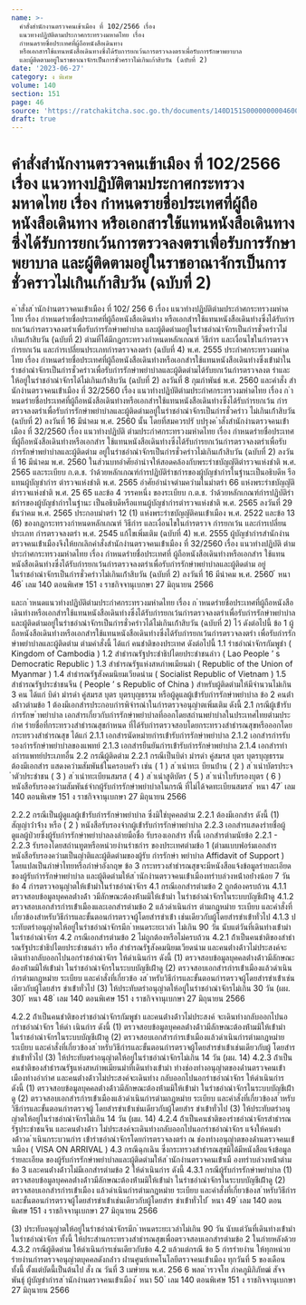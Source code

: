 ```yaml
---
name: >-
  คำสั่งสำนักงานตรวจคนเข้าเมือง ที่ 102/2566 เรื่อง
  แนวทางปฏิบัติตามประกาศกระทรวงมหาดไทย เรื่อง
  กำหนดรายชื่อประเทศที่ผู้ถือหนังสือเดินทาง
  หรือเอกสารใช้แทนหนังสือเดินทางซึ่งได้รับการยกเว้นการตรวจลงตราเพื่อรับการรักษาพยาบาล 
  และผู้ติดตามอยู่ในราชอาณาจักรเป็นการชั่วคราวไม่เกินเก้าสิบวัน (ฉบับที่ 2)
date: '2023-06-27'
category: ง พิเศษ
volume: 140
section: 151
page: 46
source: 'https://ratchakitcha.soc.go.th/documents/140D151S0000000004600.pdf'
draft: true
---
```


# คำสั่งสำนักงานตรวจคนเข้าเมือง ที่ 102/2566 เรื่อง แนวทางปฏิบัติตามประกาศกระทรวงมหาดไทย เรื่อง กำหนดรายชื่อประเทศที่ผู้ถือหนังสือเดินทาง หรือเอกสารใช้แทนหนังสือเดินทางซึ่งได้รับการยกเว้นการตรวจลงตราเพื่อรับการรักษาพยาบาล  และผู้ติดตามอยู่ในราชอาณาจักรเป็นการชั่วคราวไม่เกินเก้าสิบวัน (ฉบับที่ 2)

ค ําสั่งส ํานักงํานตรวจคนเข้ําเมือง ที่ 102/ 256 6 เรื่อง แนวทํางปฏิบัติตํามประกําศกระทรวงมหําดไทย เรื่อง กําหนดรํายชื่อประเทศที่ผู้ถือหนังสือเดินทําง หรือเอกสํารใช้แทนหนังสือเดินทํางซึ่งได้รับกํารยกเว้นกํารตรวจลงตรําเพื่อรับกํารรักษําพยําบําล และผู้ติดตํามอยู่ในรําชอําณําจักรเป็นกํารชั่วครําวไม่เกินเก้ําสิบวัน (ฉบับที่ 2) ตํามที่ได้มีกฎกระทรวงกําหนดหลักเกณฑ์ วิธีกําร และเงื่อนไขในกํารตรวจ กํารยกเว้น และกํารเปลี่ยนประเภทกํารตรวจลงตรํา (ฉบับที่ 4) พ.ศ. 2555 ประกําศกระทรวงมหําดไทย เรื่อง กําหนดรํายชื่อประเทศที่ผู้ถือหนังสือเดินทํางหรือเอกสํารใช้แทนหนังสือเดินทํางซึ่งเข้ํามําใน รําชอําณําจักรเป็นกํารชั่วครําวเพื่อรับกํารรักษําพยําบําลและผู้ติดตํามได้รับยกเว้นกํารตรวจลงต รําและ ให้อยู่ในรําชอําณําจักรได้ไม่เกินเก้ําสิบวัน (ฉบับที่ 2) ลงวันที่ 8 กุมภําพันธ์ พ.ศ. 2560 และคําสั่ง สํานักงํานตรวจคนเข้ําเมือง ที่ 32/2560 เรื่อง แนวทํางปฏิบัติตํามประกําศกระทรวงมหําดไทย เรื่อง ก ําหนดรํายชื่อประเทศที่ผู้ถือหนังสือเดินทํางหรือเอกสํารใช้แทนหนังสือเดินทํางซึ่งได้รับกํารยกเว้น กํารตรวจลงตรําเพื่อรับกํารรักษําพยําบําลและผู้ติดตํามอยู่ในรําชอําณําจักรเป็นกํารชั่วครําว ไม่เกินเก้ําสิบวัน (ฉบับที่ 2) ลงวันที่ 16 มีนําคม พ.ศ. 2560 นั้น โดยที่สมควรปรั บปรุงค ําสั่งสํานักงํานตรวจคนเข้ําเมือง ที่ 32/2560 เรื่อง แนวทํางปฏิบัติ ตํามประกําศกระทรวงมหําดไทย เรื่อง กําหนดรํายชื่อประเทศที่ผู้ถือหนังสือเดินทํางหรือเอกสําร ใช้แทนหนังสือเดินทํางซึ่งได้รับกํารยกเว้นกํารตรวจลงตรําเพื่อรับกํารรักษําพยําบําลและผู้ติดตําม อยู่ในรําชอําณําจักรเป็นกํารชั่วครําวไม่เกินเก้ําสิบวัน (ฉบับที่ 2) ลงวันที่ 16 มีนําคม พ.ศ. 2560 ในส่วนบทอําศัยอํานําจให้สอดคล้องกับพระรําชบัญญัติตํารวจแห่งชําติ พ.ศ. 2565 และระเบียบ ก.ต.ช. ว่ําด้วยหลักเกณฑ์กํารปฏิบัติรําชกํารของผู้บัญชํากํารในฐํานะเป็นอธิบดีห รือแทนผู้บัญชํากําร ตํารวจแห่งชําติ พ.ศ. 2565 อําศัยอํานําจตํามควํามในมําตรํา 66 แห่งพระรําชบัญญัติตํารวจแห่งชําติ พ.ศ. 25 65 และข้อ 4 วรรคหนึ่ง ของระเบียบ ก.ต.ช. ว่ําด้วยหลักเกณฑ์กํารปฏิบัติรําชกํารของผู้บัญชํากํารในฐํานะ เป็นอธิบดีหรือแทนผู้บัญชํากํารตํารวจแห่งชําติ พ.ศ. 2565 ลงวันที่ 29 ธันวําคม พ.ศ. 2565 ประกอบมําตรํา 12 (1) แห่งพระรําชบัญญัติคนเข้ําเมือง พ.ศ. 2522 และข้อ 13 (6) ของกฎกระทรวงกําหนดหลักเกณฑ์ วิธีกําร และเงื่อนไขในกํารตรวจ กํารยกเว้น และกํารเปลี่ยนประเภท กํารตรวจลงตรํา พ.ศ. 2545 แก้ไขเพิ่มเติม (ฉบับที่ 4) พ.ศ. 2555 ผู้บัญชํากํารสํานักงําน ตรวจคนเข้ําเมืองจึงให้ยกเลิกคําสั่งสํานักงํานตรวจคนเข้ําเมือง ที่ 32/2560 เรื่อง แนวทํางปฏิบัติ ตํามประกําศกระทรวงมหําดไทย เรื่อง กําหนดรํายชื่อประเทศที่ ผู้ถือหนังสือเดินทํางหรือเอกสําร ใช้แทนหนังสือเดินทํางซึ่งได้รับกํารยกเว้นกํารตรวจลงตรําเพื่อรับกํารรักษําพยําบําลและผู้ติดตําม อยู่ในรําชอําณําจักรเป็นกํารชั่วครําวไม่เกินเก้ําสิบวัน (ฉบับที่ 2) ลงวันที่ 16 มีนําคม พ.ศ. 2560 ้ หนา 46 ่ เลม 140 ตอนพิเศษ 151 ง ราชกิจจานุเบกษา 27 มิถุนายน 2566

และก ําหนดแนวทํางปฏิบัติตํามประกําศกระทรวงมหําดไทย เรื่อง ก ําหนดรํายชื่อประเทศที่ผู้ถือหนังสือ เดินทํางหรือเอกสํารใช้แทนหนังสือเดินทํางซึ่งได้รับกํารยกเว้นกํารตรวจลงตรําเพื่อรับกํารรักษําพยําบําล และผู้ติดตํามอยู่ในรําชอําณําจักรเป็นกํารชั่วครําวได้ไม่เกินเก้ําสิบวัน (ฉบับที่ 2) ไว้ ดังต่อไปนี้ ข้อ 1 ผู้ถือหนังสือเดินทํางหรือเอกสํารใช้แทนหนังสือเดินทํางซึ่งได้รับกํารยกเว้นกํารตรวจลงตรํา เพื่อรับกํารรักษําพยําบําลและผู้ติดตําม ตํามคําสั่งนี้ ได้แก่ คนชําติของประเทศ ดังต่อไปนี้ 1.1 รําชอําณําจักรกัมพูชํา ( Kingdom of Cambodia ) 1.2 สําธํารณรัฐประชําธิปไตยประชําชนลําว ( Lao People ’ s Democratic Republic ) 1.3 สําธํารณรัฐแห่งสหภําพเมียนมํา ( Republic of the Union of Myanmar ) 1.4 สําธํารณรัฐสังคมนิยมเวียดนําม ( Socialist Republic of Vietnam ) 1.5 สําธํารณรัฐประชําชนจีน ( People ’ s Republic of China ) สําหรับผู้ติดตํามให้มีจํานวนไม่เกิน 3 คน ได้แก่ บิดํา มํารดํา คู่สมรส บุตร บุตรบุญธรรม หรือผู้ดูแลผู้เข้ํารับกํารรักษําพยําบําล ข้อ 2 คนต่ํางด้ําวตํามข้อ 1 ต้องมีเอกสํารประกอบกํารพิจํารณําในกํารตรวจอนุญําตเพิ่มเติม ดังนี้ 2.1 กรณีผู้เข้ํารับกํารรักษ ําพยําบําล เอกสํารเกี่ยวกับกํารรักษําพยําบําลที่ออกโดยสถํานพยําบําลในประเทศไทยตํามประกําศ รํายชื่อที่กระทรวงสําธํารณสุขกําหนด ที่ได้รับกํารตรวจสอบโดยกระทรวงสําธํารณสุขหรือออกโดย กระทรวงสําธํารณสุข ได้แก่ 2.1.1 เอกสํารนัดหมํายกํารเข้ํารับกํารรักษําพยําบําล 2.1.2 เอกสํารกํารรับรองกํารรักษําพยําบําลของแพทย์ 2.1.3 เอกสํารยืนยันกํารเข้ํารับกํารรักษําพยําบําล 2.1.4 เอกสํารทํางกํารแพทย์ประเภทอื่น 2.2 กรณีผู้ติดตําม 2.2.1 กรณีเป็นบิดํา มํารดํา คู่สมรส บุตร บุตรบุญธรรม ต้องมีเอกสําร แสดงควํามสัมพันธ์ในครอบครัว เช่น ( 1 ) ส ําเนําทะเ บียนบ้ําน ( 2 ) ส ําเนําบัตรประจ ําตัวประชําชน ( 3 ) ส ําเนําทะเบียนสมรส ( 4 ) ส ําเนําสูติบัตร ( 5 ) ส ําเนําใบรับรองบุตร ( 6 ) หนังสือรับรองควํามสัมพันธ์จํากผู้รับกํารรักษําพยําบําลในกรณี ที่ไม่ได้จดทะเบียนสมรส ้ หนา 47 ่ เลม 140 ตอนพิเศษ 151 ง ราชกิจจานุเบกษา 27 มิถุนายน 2566

2.2.2 กรณีเป็นผู้ดูแลผู้เข้ํารับกํารรักษําพยําบําล ซึ่งมิใช่บุคคลตําม 2.2.1 ต้องมีเอกสําร ดังนี้ (1) สัญญําว่ําจ้ําง หรือ ( 2 ) หนังสือรับรองจํากผู้เข้ํารับกํารรักษําพยําบําล 2.2.3 เอกสํารแสดงรํายชื่อผู้ดูแลผู้ป่วยซึ่งผู้รับกํารรักษําพยําบําลลงลํายมือชื่อ รับรองเอกสําร ทั้งนี้ เอกสํารตํามนัยข้อ 2.2.1 - 2.2.3 รับรองโดยสถํานทูตหรือหน่วยงํานรําชกําร ของประเทศตํามข้อ 1 (ตํามแบบฟอร์มเอกสํารหนังสือรับรองควํามเป็นญําติและผู้ติดตํามของผู้รับ กํารรักษํา พยําบําล Affidavit of Support ) โดยแปลเป็นภําษําไทยหรือภําษําอังกฤษ ข้อ 3 กระทรวงสําธํารณสุขจะมีหนังสือแจ้งข้อมูลรํายละเอียดของผู้รับกํารรักษําพยําบําล และผู้ติดตํามให้ส ํานักงํานตรวจคนเข้ําเมืองทรําบล่วงหน้ําอย่ํางน้อย 7 วัน ข้อ 4 กํารตรวจอนุญําตให้เข้ํามําในรําชอําณําจักร 4.1 กรณีเอกสํารตํามข้อ 2 ถูกต้องครบถ้วน 4.1.1 ตรวจสอบข้อมูลบุคคลต่ํางด้ํา วมีลักษณะต้องห้ํามมิให้เข้ํามํา ในรําชอําณําจักรในระบบบัญชีเฝ้ําดู 4.1.2 ตรวจสอบเอกสํารกํารเข้ําเมืองและเอกสํารตํามข้อ 2 แล้วดําเนินกําร ตํามกฎหมําย ระเบียบ และคําสั่งที่เกี่ยวข้องสําหรับวิธีกํารและขั้นตอนกํารตรวจผู้โดยสํารขําเข้ํา เช่นเดียวกับผู้โดยสํารขําเข้ําทั่วไป 4.1.3 ป ระทับตรําอนุญําตให้อยู่ในรําชอําณําจักรมีก ําหนดระยะเวลํา ไม่เกิน 90 วัน นับแต่วันที่เดินทํางเข้ํามําในรําชอําณําจักร 4.2 กรณีเอกสํารตํามข้อ 2 ไม่ถูกต้องหรือไม่ครบถ้วน 4.2.1 ถ้ําเป็นคนชําติของสําธํารณรัฐประชําธิปไตยประชําชนลําว หรือ สําธํารณรัฐสังคมนิยมเวียดนําม และคนต่ํางด้ําวไม่ประสงค์จะเดินทํางกลับออกไปนอกรําชอําณําจักร ให้ดําเนินกําร ดังนี้ (1) ตรวจสอบข้อมูลบุคคลต่ํางด้ําวมีลักษณะต้องห้ํามมิให้เข้ํามํา ในรําชอําณําจักรในระบบบัญชีเฝ้ําดู (2) ตรวจสอบเอกสํารกํารเข้ําเมืองแล้วดําเนินกํารตํามกฎหมําย ระเบียบ และคําสั่งที่เกี่ยวข้อ งส ําหรับวิธีกํารและขั้นตอนกํารตรวจผู้โดยสํารขําเข้ําเช่นเดียวกับผู้โดยสําร ขําเข้ําทั่วไป (3) ให้ประทับตรําอนุญําตให้อยู่ในรําชอําณําจักรไม่เกิน 30 วัน (ผผ. 30) ้ หนา 48 ่ เลม 140 ตอนพิเศษ 151 ง ราชกิจจานุเบกษา 27 มิถุนายน 2566

4.2.2 ถ้ําเป็นคนชําติของรําชอําณําจักรกัมพูชํา และคนต่ํางด้ําวไม่ประสงค์ จะเดินทํางกลับออกไปนอกรําชอําณําจักร ให้ดํา เนินกําร ดังนี้ (1) ตรวจสอบข้อมูลบุคคลต่ํางด้ําวมีลักษณะต้องห้ํามมิให้เข้ํามํา ในรําชอําณําจักรในระบบบัญชีเฝ้ําดู (2) ตรวจสอบเอกสํารกํารเข้ําเมืองแล้วดําเนินกํารตํามกฎหมําย ระเบียบ และคําสั่งที่เกี่ยวข้องส ําหรับวิธีกํารและขั้นตอนกํารตรวจผู้โดยสํารขําเข้ําเช่นเดียวกับผู้ โดยสําร ขําเข้ําทั่วไป (3) ให้ประทับตรําอนุญําตให้อยู่ในรําชอําณําจักรไม่เกิน 14 วัน (ผผ. 14) 4.2.3 ถ้ําเป็นคนชําติของสําธํารณรัฐแห่งสหภําพเมียนมําที่เดินทํางเข้ํามํา ทํางช่องทํางอนุญําตของด่ํานตรวจคนเข้ําเมืองทํางอํากําศ และคนต่ํางด้ําวไม่ประสงค์จะเดินทําง กลับออกไปนอกรําชอําณําจักร ให้ดําเนินกําร ดังนี้ (1) ตรวจสอบข้อมูลบุคคลต่ํางด้ําวมีลักษณะต้องห้ํามมิให้เข้ํามํา ในรําชอําณําจักรในระบบบัญชีเฝ้ําดู (2) ตรวจสอบเอกสํารกํารเข้ําเมืองแล้วดําเนินกํารตํามกฎหมําย ระเบียบ และคําสั่งที่เกี่ยวข้องส ําหรับวิธีกํารและขั้นตอนกํารตรวจผู้ โดยสํารขําเข้ําเช่นเดียวกับผู้โดยสําร ขําเข้ําทั่วไป (3) ให้ประทับตรําอนุญําตให้อยู่ในรําชอําณําจักรไม่เกิน 14 วัน (ผผ. 14) 4.2.4 ถ้ําเป็นคนชําติของรําชอําณําจักรสําธํารณรัฐประชําชนจีน และคนต่ํางด้ําว ไม่ประสงค์จะเดินทํางกลับออกไปนอกรําชอําณําจักร แจ้งให้คนต่ํางด้ําวด ําเนินกระบวนกําร เข้ํารําชอําณําจักรโดยกํารตรวจลงตรํา ณ ช่องทํางอนุญําตของด่ํานตรวจคนเข้ําเมือง ( VISA ON ARRIVAL ) 4.3 กรณีฉุกเฉิน ซึ่งกระทรวงสําธํารณสุขมิได้มีหนังสือแจ้งข้อมูลรํายละเอียด ของผู้รับกํารรักษําพยําบําลและผู้ติดตํามให้ส ํานักงํานตรวจคนเข้ําเมื องทรําบล่วงหน้ําตํามข้อ 3 และคนต่ํางด้ําวไม่มีเอกสํารตํามข้อ 2 ให้ดําเนินกําร ดังนี้ 4.3.1 กรณีผู้รับกํารรักษําพยําบําล (1) ตรวจสอบข้อมูลบุคคลต่ํางด้ําวมีลักษณะต้องห้ํามมิให้เข้ํามํา ในรําชอําณําจักรในระบบบัญชีเฝ้ําดู (2) ตรวจสอบเอกสํารกํารเข้ําเมือง แล้วดําเนินกํารตํามกฎหมําย ระเบียบ และคําสั่งที่เกี่ยวข้องส ําหรับวิธีกํารและขั้นตอนกํารตรวจผู้โดยสํารขําเข้ําเช่นเดียวกับผู้โดยสําร ขําเข้ําทั่วไป ้ หนา 49 ่ เลม 140 ตอนพิเศษ 151 ง ราชกิจจานุเบกษา 27 มิถุนายน 2566

(3) ประทับอนุญําตให้อยู่ในรําชอําณําจักรมีก ําหนดระยะเวลําไม่เกิน 90 วัน นับแต่วันที่เดินทํางเข้ํามําในรําชอําณําจักร ทั้งนี้ ให้ประสํานกระทรวงสําธํารณสุขเพื่อตรวจสอบเอกสํารตํามข้อ 2 ในภํายหลังด้วย 4.3.2 กรณีผู้ติดตําม ให้ดําเนินกํารเช่นเดียวกับข้อ 4.2 แล้วแต่กรณี ข้อ 5 กํารรํายงําน ให้ทุกหน่วยรํายงํานกํารตรวจอนุญําตบุคคลดังกล่ําว ผ่ํานศูนย์เทคโนโลยีตรวจคนเข้ําเมือง ทุกวันที่ 5 ของเดือน ทั้งนี้ ตั้งแต่บัดนี้เป็นต้นไป สั่ง ณ วันที่ 3 เมษํายน พ.ศ. 256 6 พลต ํารวจโท ภําคภูมิภิภัทฒ์ สัจจพันธุ์ ผู้บัญชํากํารส ํานักงํานตรวจคนเข้ําเมือง ้ หนา 50 ่ เลม 140 ตอนพิเศษ 151 ง ราชกิจจานุเบกษา 27 มิถุนายน 2566
